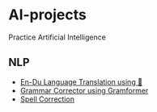 # AI-projects
Practice Artificial Intelligence

## NLP
- [En-Du Language Translation using 🤗](https://github.com/jrreda/AI-projects/blob/main/Language%20Translation%20using%20HuggingFace)
- [Grammar Corrector using Gramformer](https://github.com/jrreda/AI-projects/blob/main/Grammar%20Corrector)
- [Spell Correction](https://github.com/jrreda/AI-projects/blob/main/Spell_Correcting.ipynb)